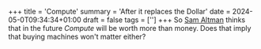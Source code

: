 +++
title = 'Compute'
summary = 'After it replaces the Dollar'
date = 2024-05-0T09:34:34+01:00
draft = false
tags = ['']
+++
So [Sam Altman](vhttps://www.youtube.com/watch?v=brDCOQ5CUos) thinks that in the future *Compute* will be worth more than money. Does that imply that buying machines won't matter either? 
